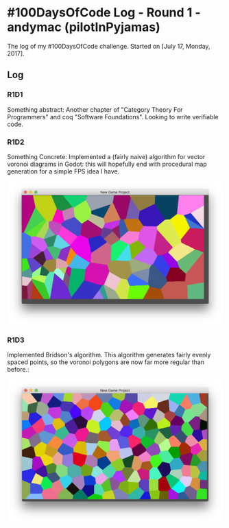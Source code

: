 # #100DaysOfCode Log - Round 1 - andymac (pilotInPyjamas)

The log of my #100DaysOfCode challenge. Started on [July 17, Monday, 2017].

## Log

### R1D1 
Something abstract: Another chapter of "Category Theory For Programmers" and coq "Software Foundations". Looking to write verifiable code.

### R1D2
Something Concrete: Implemented a (fairly naive) algorithm for vector voronoi diagrams in Godot: this will hopefully end with procedural map generation for a simple FPS idea I have.

![Image of a coloured voronoi diagram](./img/Voronoi2.png)

### R1D3
Implemented Bridson's algorithm. This algorithm generates fairly evenly spaced points, so the voronoi polygons are now far more regular than before.:

![Image of a coloured voronoi diagram](./img/Bridsons.png)

